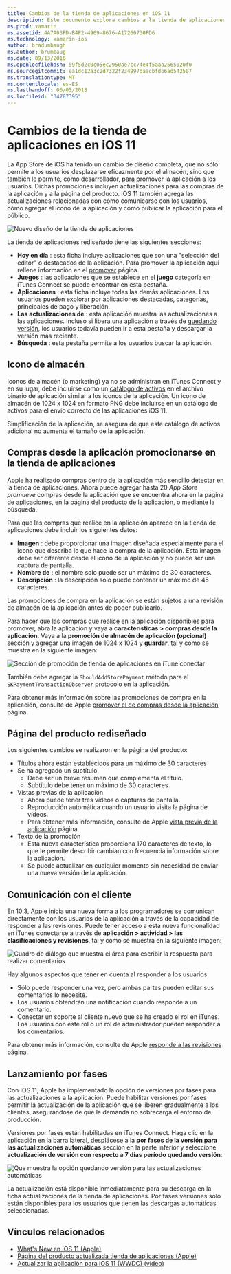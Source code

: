 ```yaml
---
title: Cambios de la tienda de aplicaciones en iOS 11
description: Este documento explora cambios a la tienda de aplicaciones en iOS 11. Se trata el icono de almacén de la aplicación, promocionadas compras en la aplicación, la página del producto rediseñado, comunicación con el cliente y versiones por fases.
ms.prod: xamarin
ms.assetid: 4A7A03FD-B4F2-4969-8676-A17260730FD6
ms.technology: xamarin-ios
author: bradumbaugh
ms.author: brumbaug
ms.date: 09/13/2016
ms.openlocfilehash: 59f5d2c0c05ec2950ae7cc74e4f5aaa2565020f0
ms.sourcegitcommit: ea1dc12a3c2d7322f234997daacbfdb6ad542507
ms.translationtype: MT
ms.contentlocale: es-ES
ms.lasthandoff: 06/05/2018
ms.locfileid: "34787395"
---
```

# <a name="app-store-changes-in-ios-11"></a>Cambios de la tienda de aplicaciones en iOS 11

La App Store de iOS ha tenido un cambio de diseño completa, que no sólo permite a los usuarios desplazarse eficazmente por el almacén, sino que también le permite, como desarrollador, para promover la aplicación a los usuarios. Dichas promociones incluyen actualizaciones para las compras de la aplicación y a la página del producto. iOS 11 también agrega las actualizaciones relacionadas con cómo comunicarse con los usuarios, cómo agregar el icono de la aplicación y cómo publicar la aplicación para el público.

![Nuevo diseño de la tienda de aplicaciones](app-store-changes-images/image3.jpg)

La tienda de aplicaciones rediseñado tiene las siguientes secciones:

- **Hoy en día** : esta ficha incluye aplicaciones que son una "selección del editor" o destacados de la aplicación. Para promover la aplicación aquí rellene información en el [promover](https://developer.apple.com//contact/app-store/promote/) página.
- **Juegos** : las aplicaciones que se establece en el **juego** categoría en iTunes Connect se puede encontrar en esta pestaña.
- **Aplicaciones** : esta ficha incluye todas las demás aplicaciones. Los usuarios pueden explorar por aplicaciones destacadas, categorías, principales de pago y liberación.
- **Las actualizaciones de** : esta aplicación muestra las actualizaciones a las aplicaciones. Incluso si libera una aplicación a través de [quedando versión](#Phased_Release), los usuarios todavía pueden ir a esta pestaña y descargar la versión más reciente.
- **Búsqueda** : esta pestaña permite a los usuarios buscar la aplicación.

## <a name="store-icon"></a>Icono de almacén

Iconos de almacén (o marketing) ya no se administran en iTunes Connect y en su lugar, debe incluirse como un [catálogo de activos](~/ios/app-fundamentals/images-icons/app-icons.md) en el archivo binario de aplicación similar a los iconos de la aplicación. Un icono de almacén de 1024 x 1024 en formato PNG debe incluirse en un catálogo de activos para el envío correcto de las aplicaciones iOS 11.

Simplificación de la aplicación, se asegura de que este catálogo de activos adicional no aumenta el tamaño de la aplicación.


## <a name="in-app-purchases-promoted-in-the-app-store"></a>Compras desde la aplicación promocionarse en la tienda de aplicaciones

Apple ha realizado compras dentro de la aplicación más sencillo detectar en la tienda de aplicaciones. Ahora puede agregar hasta 20 _App Store promueve_ compras desde la aplicación que se encuentra ahora en la página de aplicaciones, en la página del producto de la aplicación, o mediante la búsqueda.

Para que las compras que realice en la aplicación aparece en la tienda de aplicaciones debe incluir los siguientes datos:

- **Imagen** : debe proporcionar una imagen diseñada especialmente para el icono que describa lo que hace la compra de la aplicación. Esta imagen debe ser diferente desde el icono de la aplicación y no puede ser una captura de pantalla.
- **Nombre de** : el nombre solo puede ser un máximo de 30 caracteres.
- **Descripción** : la descripción solo puede contener un máximo de 45 caracteres.

Las promociones de compra en la aplicación se están sujetos a una revisión de almacén de la aplicación antes de poder publicarlo.

Para hacer que las compras que realice en la aplicación disponibles para promover, abra la aplicación y vaya a **características > compras desde la aplicación**. Vaya a la **promoción de almacén de aplicación (opcional)** sección y agregar una imagen de 1024 x 1024 y **guardar**, tal y como se muestra en la siguiente imagen:

![Sección de promoción de tienda de aplicaciones en iTune conectar](app-store-changes-images/image4.png)

También debe agregar la `ShouldAddStorePayment` método para el `SKPaymentTransactionObserver` protocolo en la aplicación.

Para obtener más información sobre las promociones de compra en la aplicación, consulte de Apple [promover el de compras desde la aplicación](https://developer.apple.com/app-store/promoting-in-app-purchases/) página.

## <a name="redesigned-product-page"></a>Página del producto rediseñado

Los siguientes cambios se realizaron en la página del producto:

- Títulos ahora están establecidos para un máximo de 30 caracteres
- Se ha agregado un subtítulo
    - Debe ser un breve resumen que complementa el título.
    - Subtítulo debe tener un máximo de 30 caracteres
- Vistas previas de la aplicación
    - Ahora puede tener tres vídeos o capturas de pantalla.
    - Reproducción automática cuando un usuario visita la página de vídeos.
    - Para obtener más información, consulte de Apple [vista previa de la aplicación](https://developer.apple.com/app-store/app-previews/) página.
- Texto de la promoción
    - Esta nueva característica proporciona 170 caracteres de texto, lo que le permite describir cambian con frecuencia información sobre la aplicación.
    - Se puede actualizar en cualquier momento sin necesidad de enviar una nueva versión de la aplicación.

## <a name="customer-communication"></a>Comunicación con el cliente

En 10.3, Apple inicia una nueva forma a los programadores se comunican directamente con los usuarios de la aplicación a través de la capacidad de responder a las revisiones. Puede tener acceso a esta nueva funcionalidad en iTunes conectarse a través de **aplicación > actividad > las clasificaciones y revisiones**, tal y como se muestra en la siguiente imagen:

![Cuadro de diálogo que muestra el área para escribir la respuesta para realizar comentarios](app-store-changes-images/image5.png)

Hay algunos aspectos que tener en cuenta al responder a los usuarios:

- Sólo puede responder una vez, pero ambas partes pueden editar sus comentarios lo necesite.
- Los usuarios obtendrán una notificación cuando responde a un comentario.
- Conectar un soporte al cliente nuevo que se ha creado el rol en iTunes. Los usuarios con este rol o un rol de administrador pueden responder a los comentarios.

Para obtener más información, consulte de Apple [responde a las revisiones](https://developer.apple.com/app-store/responding-to-reviews/) página.

<a name="Phased_Release"/>

## <a name="phased-release"></a>Lanzamiento por fases

Con iOS 11, Apple ha implementado la opción de versiones por fases para las actualizaciones a la aplicación. Puede habilitar versiones por fases permitir la actualización de la aplicación que se liberen gradualmente a los clientes, asegurándose de que la demanda no sobrecarga el entorno de producción.

Versiones por fases están habilitadas en iTunes Connect. Haga clic en la aplicación en la barra lateral, desplácese a la **por fases de la versión para las actualizaciones automáticas** sección en la parte inferior y seleccione **actualización de versión con respecto a 7 días período quedando versión**:

![Que muestra la opción quedando versión para las actualizaciones automáticas](app-store-changes-images/image6.png)

La actualización está disponible inmediatamente para su descarga en la ficha actualizaciones de la tienda de aplicaciones. Por fases versiones solo están disponibles para los usuarios que tienen las descargas automáticas seleccionadas.


## <a name="related-links"></a>Vínculos relacionados

- [What's New en iOS 11 (Apple)](https://developer.apple.com/ios/)
- [Página del producto actualizada tienda de aplicaciones (Apple)](https://developer.apple.com/app-store/product-page/)
- [Actualizar la aplicación para iOS 11 (WWDC) (vídeo)](https://developer.apple.com/videos/play/wwdc2017/204/)
